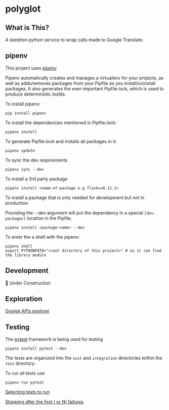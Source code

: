 # polyglot

## What is This?

A skeleton python service to wrap calls made to Google Translate.


## pipenv

This project uses [pipenv](https://pipenv.readthedocs.io/en/latest/)

Pipenv automatically creates and manages a virtualenv for your projects, as well as adds/removes packages from your Pipfile
as you install/uninstall packages. It also generates the ever-important Pipfile.lock, which is used to produce
deterministic builds.

To install pipenv:
``` 
pip install pipenv
```

To install the dependencies mentioned in Pipfile.lock:
```
pipenv install
```

To generate Pipfile.lock and installs all packages in it:
```
pipenv update

```

To sync the dev requirements
```
pipenv sync --dev
```

To install a 3rd party package
```
pipenv install <name-of-package e.g flask==0.12.1> 
```

To install a package that is only needed for development but not in production.

Providing the --dev argument will put the dependency in a special `[dev-packages]` location in the Pipfile.

```
pipenv install <package-name> --dev
```

To enter the a shell with the pipenv:
```
pipenv shell
export PYTHONPATH="<root directory of this project>" # so it can find the library module
```
## Development

:construction: Under Construction

## Exploration 

[Goolge APIs explorer](https://developers.google.com/apis-explorer/#p/)

## Testing

The [pytest](https://docs.pytest.org/en/latest/) framework is being used for testing

```
pipenv install pytest --dev
```

The tests are organized into the `unit` and `integration` directories within the `test` directory.

To run all tests use
```
pipenv run pytest
``` 

[Selecting tests to run](https://docs.pytest.org/en/latest/usage.html#specifying-tests-selecting-tests)

[Stopping after the first ( or N) failures](https://docs.pytest.org/en/latest/usage.html#stopping-after-the-first-or-n-failures)
